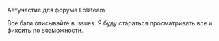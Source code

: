 Автучастие для форума Lolzteam

Все баги описывайте в Issues. Я буду стараться просматривать все и фиксить по возможности.

